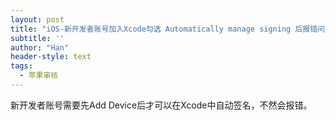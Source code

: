 ```yaml
---
layout: post
title: "iOS-新开发者账号加入Xcode勾选 Automatically manage signing 后报错问题处理"
subtitle: ''
author: "Han"
header-style: text
tags:
  - 苹果审核
---
```


新开发者账号需要先Add Device后才可以在Xcode中自动签名，不然会报错。






